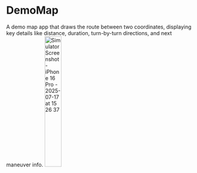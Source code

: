 # DemoMap
A demo map app that draws the route between two coordinates, displaying key details like distance, duration, turn-by-turn directions, and next maneuver info.
<img width="30%" alt="Simulator Screenshot - iPhone 16 Pro - 2025-07-17 at 15 26 37" src="https://github.com/user-attachments/assets/0bc0d318-51b1-48cd-83bf-372a15366515" />
